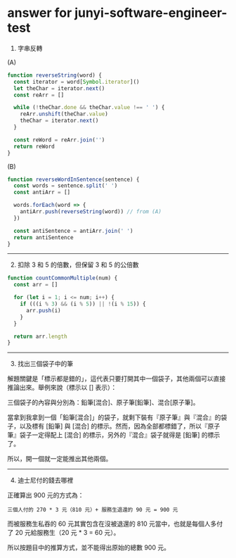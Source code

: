 # answer for junyi-software-engineer-test

1. 字串反轉

(A)
```javascript
function reverseString(word) {
  const iterator = word[Symbol.iterator]()
  let theChar = iterator.next()
  const reArr = []

  while (!theChar.done && theChar.value !== ' ') {
    reArr.unshift(theChar.value)
    theChar = iterator.next()
  }

  const reWord = reArr.join('')
  return reWord
}
```

(B)
```javascript
function reverseWordInSentence(sentence) {
  const words = sentence.split(' ')
  const antiArr = []

  words.forEach(word => {
    antiArr.push(reverseString(word)) // from (A)
  })

  const antiSentence = antiArr.join(' ')
  return antiSentence
}
```

---

2. 扣除 3 和 5 的倍數，但保留 3 和 5 的公倍數
```javascript
function countCommonMultiple(num) {
  const arr = []

  for (let i = 1; i <= num; i++) {
    if (((i % 3) && (i % 5)) || !(i % 15)) {
      arr.push(i)
    }
  }

  return arr.length
}
```

---

3. 找出三個袋子中的筆

解題關鍵是「標示都是錯的」，這代表只要打開其中一個袋子，其他兩個可以直接推論出來。舉例來說（標示以 [] 表示）：

三個袋子的內容與分別為：鉛筆[混合]、原子筆[鉛筆]、混合[原子筆]。

當拿到我拿到一個「鉛筆[混合]」的袋子，就剩下裝有『原子筆』與『混合』的袋子，以及標有 [鉛筆] 與 [混合] 的標示。然而，因為全部都標錯了，所以『原子筆』袋子一定得配上 [混合] 的標示，另外的『混合』袋子就得是 [鉛筆] 的標示了。

所以，開一個就一定能推出其他兩個。

---

4. 迪士尼付的錢去哪裡

正確算出 900 元的方式為：
```
三個人付的 270 * 3 元（810 元）+ 服務生退還的 90 元 = 900 元
```

而被服務生私吞的 60 元其實包含在沒被退還的 810 元當中，也就是每個人多付了 20 元給服務生（20 元 * 3 = 60 元）。

所以按題目中的推算方式，並不能得出原始的總數 900 元。